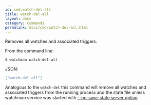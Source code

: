 ```yaml
---
id: cmd.watch-del-all
title: watch-del-all
layout: docs
category: Commands
permalink: docs/cmd/watch-del-all.html
---
```


Removes all watches and associated triggers.

From the command line:

```bash
$ watchman watch-del-all
```

JSON:

```json
["watch-del-all"]
```

Analogous to the `watch-del` this command will remove all watches and 
associated triggers from the running process and the state file unless watchman
service was started with
[--no-save-state server option](/watchman/docs/cli-options.html#server-options).
